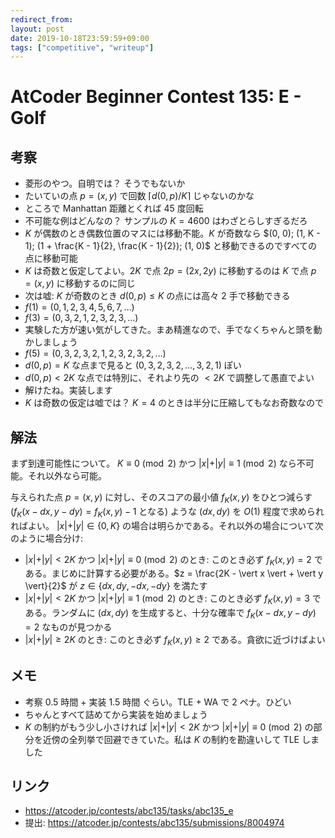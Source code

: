 ```yaml
---
redirect_from:
layout: post
date: 2019-10-18T23:59:59+09:00
tags: ["competitive", "writeup"]
---
```


# AtCoder Beginner Contest 135: E - Golf

## 考察

-   菱形のやつ。自明では？ そうでもないか
-   たいていの点 $p = (x, y)$ で回数 $\lceil d(0, p) / K \rceil$ じゃないのかな
-   ところで Manhattan 距離とくれば $45$ 度回転
-   不可能な例はどんなの？ サンプルの $K = 4600$ はわざとらしすぎるだろ
-   $K$ が偶数のとき偶数位置のマスには移動不能。$K$ が奇数なら $(0, 0); (1, K - 1); (1 + \frac{K - 1}{2}, \frac{K - 1}{2}); (1, 0)$ と移動できるのですべての点に移動可能
-   $K$ は奇数と仮定してよい。$2K$ で点 $2p = (2x, 2y)$ に移動するのは $K$ で点 $p = (x, y)$ に移動するのに同じ
-   次は嘘: $K$ が奇数のとき $d(0, p) \le K$ の点には高々 $2$ 手で移動できる
-   $f(1) = (0, 1, 2, 3, 4, 5, 6, 7, \dots)$
-   $f(3) = (0, 3, 2, 1, 2, 3, 2, 3, \dots)$
-   実験した方が速い気がしてきた。まあ精進なので、手でなくちゃんと頭を動かしましょう
-   $f(5) = (0, 3, 2, 3, 2, 1, 2, 3, 2, 3, 2, \dots)$
-   $d(0, p) = K$ な点まで見ると $(0, 3, 2, 3, 2, \dots, 3, 2, 1)$ ぽい
-   $d(0, p) \lt 2K$ な点では特別に、それより先の $\lt 2K$ で調整して愚直でよい
-   解けたね。実装します
-   $K$ は奇数の仮定は嘘では？ $K = 4$ のときは半分に圧縮してもなお奇数なので

## 解法

まず到達可能性について。
$K \equiv 0 \pmod{2}$ かつ $\vert x \vert + \vert y \vert \equiv 1 \pmod{2}$ なら不可能。それ以外なら可能。

与えられた点 $p = (x, y)$ に対し、そのスコアの最小値 $f_K(x, y)$ をひとつ減らす ($f_K(x - dx, y - dy) = f_K(x, y) - 1$ となる) ような $(dx, dy)$ を $O(1)$ 程度で求められればよい。
$\vert x \vert + \vert y \vert \in \lbrace 0, K \rbrace$ の場合は明らかである。それ以外の場合について次のように場合分け:

-   $\vert x \vert + \vert y \vert \lt 2K$ かつ $\vert x \vert + \vert y \vert \equiv 0 \pmod{2}$ のとき: このとき必ず $f_K(x, y) = 2$ である。まじめに計算する必要がある。$z = \frac{2K - \vert x \vert + \vert y \vert}{2}$ が $z \in \lbrace dx, dy, -dx, -dy \rbrace$ を満たす
-   $\vert x \vert + \vert y \vert \lt 2K$ かつ $\vert x \vert + \vert y \vert \equiv 1 \pmod{2}$ のとき: このとき必ず $f_K(x, y) = 3$ である。ランダムに $(dx, dy)$ を生成すると、十分な確率で $f_K(x - dx, y - dy) = 2$ なものが見つかる
-   $\vert x \vert + \vert y \vert \ge 2K$ のとき: このとき必ず $f_K(x, y) \ge 2$ である。貪欲に近づけばよい

## メモ

-   考察 $0.5$ 時間 + 実装 $1.5$ 時間 ぐらい。TLE + WA で $2$ ペナ。ひどい
-   ちゃんとすべて詰めてから実装を始めましょう
-   $K$ の制約がもう少し小さければ $\vert x \vert + \vert y \vert \lt 2K$ かつ $\vert x \vert + \vert y \vert \equiv 0 \pmod{2}$ の部分を近傍の全列挙で回避できていた。私は $K$ の制約を勘違いして TLE しました

## リンク

-   <https://atcoder.jp/contests/abc135/tasks/abc135_e>
-   提出: <https://atcoder.jp/contests/abc135/submissions/8004974>
